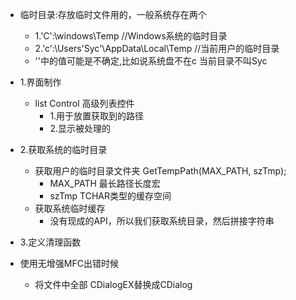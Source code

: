 * 临时目录:存放临时文件用的，一般系统存在两个
    + 1.'C':\windows\Temp //Windows系统的临时目录
    + 2.'c':\Users\'Syc'\AppData\Local\Temp //当前用户的临时目录
    + ''中的值可能是不确定,比如说系统盘不在c 当前目录不叫Syc
* 1.界面制作
    + list Control 高级列表控件
        + 1.用于放置获取到的路径
        + 2.显示被处理的
* 2.获取系统的临时目录
    + 获取用户的临时目录文件夹 GetTempPath(MAX_PATH, szTmp);
        + MAX_PATH 最长路径长度宏
        + szTmp TCHAR类型的缓存空间
    + 获取系统临时缓存
        + 没有现成的API，所以我们获取系统目录，然后拼接字符串
* 3.定义清理函数
    

* 使用无增强MFC出错时候
    + 将文件中全部 CDialogEX替换成CDialog